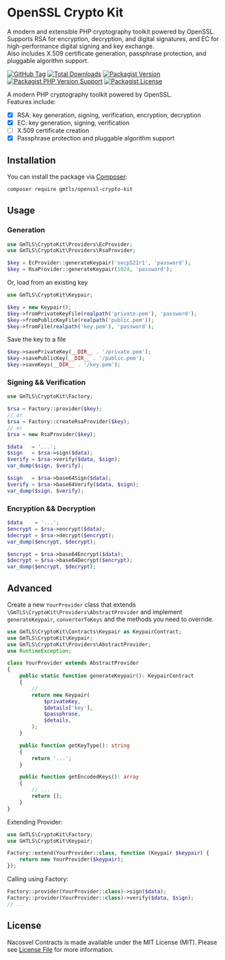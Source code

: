 # OpenSSL Crypto Kit

A modern and extensible PHP cryptography toolkit powered by OpenSSL.  
Supports RSA for encryption, decryption, and digital signatures, and EC for high-performance digital signing and key exchange.  
Also includes X.509 certificate generation, passphrase protection, and pluggable algorithm support.

[![GitHub Tag](https://img.shields.io/github/v/tag/dependencies-packagist/openssl-crypto-kit)](https://github.com/dependencies-packagist/openssl-crypto-kit/tags)
[![Total Downloads](https://img.shields.io/packagist/dt/gmtls/openssl-crypto-kit?style=flat-square)](https://packagist.org/packages/gmtls/openssl-crypto-kit)
[![Packagist Version](https://img.shields.io/packagist/v/gmtls/openssl-crypto-kit)](https://packagist.org/packages/gmtls/openssl-crypto-kit)
[![Packagist PHP Version Support](https://img.shields.io/packagist/php-v/gmtls/openssl-crypto-kit)](https://github.com/dependencies-packagist/openssl-crypto-kit)
[![Packagist License](https://img.shields.io/github/license/dependencies-packagist/openssl-crypto-kit)](https://github.com/dependencies-packagist/openssl-crypto-kit)

A modern PHP cryptography toolkit powered by OpenSSL.  
Features include:

- [x] RSA: key generation, signing, verification, encryption, decryption
- [x] EC: key generation, signing, verification
- [ ] X.509 certificate creation
- [x] Passphrase protection and pluggable algorithm support

## Installation

You can install the package via [Composer](https://getcomposer.org/):

```bash
composer require gmtls/openssl-crypto-kit
```

## Usage

### Generation

```php
use GmTLS\CryptoKit\Providers\EcProvider;
use GmTLS\CryptoKit\Providers\RsaProvider;

$key = EcProvider::generateKeypair('secp521r1', 'password');
$key = RsaProvider::generateKeypair(1024, 'password');
```

Or, load from an existing key

```php
use GmTLS\CryptoKit\Keypair;

$key = new Keypair();
$key->fromPrivateKeyFile(realpath('private.pem'), 'password');
$key->fromPublicKeyFile(realpath('public.pem'));
$key->fromFile(realpath('key.pem'), 'password');
```

Save the key to a file

```php
$key->savePrivateKey(__DIR__ . '/private.pem');
$key->savePublicKey(__DIR__ . '/public.pem');
$key->saveKeys(__DIR__ . '/key.pem');
```

### Signing && Verification

```php
use GmTLS\CryptoKit\Factory;

$rsa = Factory::provider($key);
// or
$rsa = Factory::createRsaProvider($key);
// or
$rsa = new RsaProvider($key);

$data   = '...';
$sign   = $rsa->sign($data);
$verify = $rsa->verify($data, $sign);
var_dump($sign, $verify);

$sign   = $rsa->base64Sign($data);
$verify = $rsa->base64Verify($data, $sign);
var_dump($sign, $verify);
```

### Encryption && Decryption

```php
$data    = '...';
$encrypt = $rsa->encrypt($data);
$decrypt = $rsa->decrypt($encrypt);
var_dump($encrypt, $decrypt);

$encrypt = $rsa->base64Encrypt($data);
$decrypt = $rsa->base64Decrypt($encrypt);
var_dump($encrypt, $decrypt);
```

## Advanced

Create a new `YourProvider` class that extends `\GmTLS\CryptoKit\Providers\AbstractProvider` and implement `generateKeypair`, `converterToKeys` and the methods you need to override.

```php
use GmTLS\CryptoKit\Contracts\Keypair as KeypairContract;
use GmTLS\CryptoKit\Keypair;
use GmTLS\CryptoKit\Providers\AbstractProvider;
use RuntimeException;

class YourProvider extends AbstractProvider
{
    public static function generateKeypair(): KeypairContract
    {
        // ...
        return new Keypair(
            $privateKey,
            $details['key'],
            $passphrase,
            $details,
        );
    }

    public function getKeyType(): string
    {
        return '...';
    }

    public function getEncodedKeys(): array
    {
        // ...
        return [];
    }
}
```

Extending Provider:

```php
use GmTLS\CryptoKit\Factory;
use GmTLS\CryptoKit\Keypair;

Factory::extend(YourProvider::class, function (Keypair $keypair) {
    return new YourProvider($keypair);
});
```

Calling using Factory:

```php
Factory::provider(YourProvider::class)->sign($data);
Factory::provider(YourProvider::class)->verify($data, $sign);
// ...
```

## License

Nacosvel Contracts is made available under the MIT License (MIT). Please see [License File](LICENSE) for more information.
